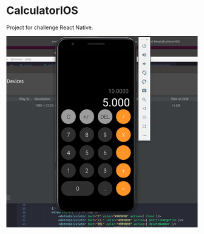 # CalculatorIOS

Project for challenge React Native.

<center><img src="calculatorIOS.png"></center>

